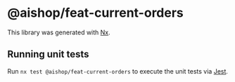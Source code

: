 # @aishop/feat-current-orders

This library was generated with [Nx](https://nx.dev).

## Running unit tests

Run `nx test @aishop/feat-current-orders` to execute the unit tests via [Jest](https://jestjs.io).
